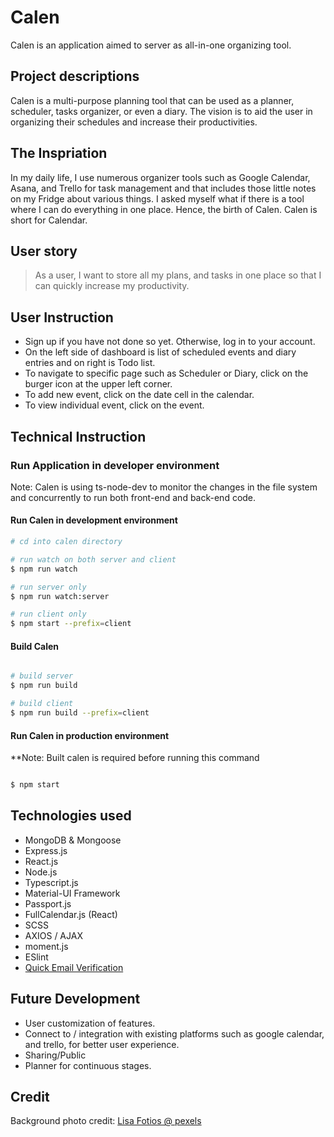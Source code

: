 # Calen

Calen is an application aimed to server as all-in-one organizing tool.

## Project descriptions

Calen is a multi-purpose planning tool that can be used as a planner, scheduler, tasks organizer, or even a diary. The vision is to aid the user in organizing their schedules and increase their productivities.

## The Inspriation

In my daily life, I use numerous organizer tools such as Google Calendar, Asana, and Trello for task management and that includes those little notes on my Fridge about various things. I asked myself what if there is a tool where I can do everything in one place.  Hence, the birth of Calen.  Calen is short for Calendar.

## User story

> As a user, I want to store all my plans, and tasks in one place so that I can quickly increase my productivity.

## User Instruction

* Sign up if you have not done so yet. Otherwise, log in to your account.
* On the left side of dashboard is list of scheduled events and diary entries and on right is Todo list.
* To navigate to specific page such as Scheduler or Diary, click on the burger icon at the upper left corner.
* To add new event, click on the date cell in the calendar.
* To view individual event, click on the event.

## Technical Instruction

### Run Application in developer environment

Note: Calen is using ts-node-dev to monitor the changes in the file system and concurrently to run both front-end and back-end code.

#### Run Calen in development environment

```sh
# cd into calen directory

# run watch on both server and client
$ npm run watch

# run server only
$ npm run watch:server

# run client only
$ npm start --prefix=client

```

#### Build Calen

```sh

# build server
$ npm run build

# build client
$ npm run build --prefix=client

```

#### Run Calen in production environment

**Note: Built calen is required before running this command

```sh

$ npm start

```
## Technologies used

* MongoDB & Mongoose
* Express.js
* React.js
* Node.js
* Typescript.js
* Material-UI Framework
* Passport.js
* FullCalendar.js (React)
* SCSS
* AXIOS / AJAX
* moment.js
* ESlint
* [Quick Email Verification](https://quickemailverification.com)

## Future Development

* User customization of features.
* Connect to / integration with existing platforms such as google calendar, and trello, for better user experience.
* Sharing/Public
* Planner for continuous stages.

## Credit

Background photo credit: [Lisa Fotios @ pexels](http://www.lisafotiosphotography.co.uk/?ref=pexels)
